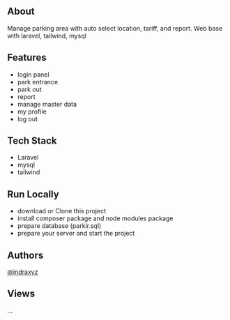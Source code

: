 ## About

Manage parking area with auto select location, tariff, and report. Web base with laravel, tailwind, mysql

## Features

-   login panel
-   park entrance
-   park out
-   report
-   manage master data
-   my profile
-   log out

## Tech Stack

-   Laravel
-   mysql
-   tailwind

## Run Locally

-   download or Clone this project
-   install composer package and node modules package
-   prepare database (parkir.sql)
-   prepare your server and start the project

## Authors

[@indraxyz](https://www.github.com/indraxyz)

## Views

...
